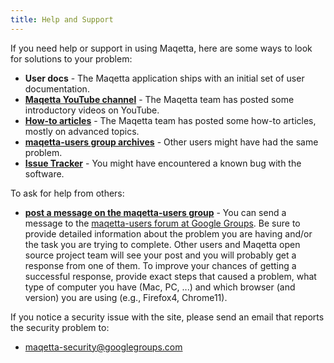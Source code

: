 ```yaml
---
title: Help and Support
---
```


If you need help or support in using Maqetta, here are some ways to look for solutions to your problem:

* **User docs** - The Maqetta application ships with an initial set of user documentation.
* [**Maqetta YouTube channel**](http://www.youtube.com/user/Maqetta/) - The Maqetta team has posted some introductory videos on YouTube.
* [**How-to articles**](https://www.ibm.com/search/csass/search/?sn=dw&amp;en=utf&amp;hpp=20&amp;dws=dw&amp;q=maqetta&amp;Search=Search) - The Maqetta team has posted some how-to articles, mostly on advanced topics.
* [**maqetta-users group archives**](http://groups.google.com/group/maqetta-users) - Other users might have had the same problem.
* [**Issue Tracker**](https://github.com/maqetta/maqetta/issues) - You might have encountered a known bug with the software.

To ask for help from others:

* [**post a message on the maqetta-users group**](http://groups.google.com/group/maqetta-users) - You can send a message to the [maqetta-users forum at Google Groups](http://groups.google.com/group/maqetta-users). Be sure to provide detailed information about the problem you are having and/or the task you are trying to complete. Other users and Maqetta open source project team will see your post and you will probably get a response from one of them. To improve your chances of getting a successful response, provide exact steps that caused a problem, what type of computer you have (Mac, PC, ...) and which browser (and version) you are using (e.g., Firefox4, Chrome11).

If you notice a security issue with the site, please send an email that reports the security problem to:

* [maqetta-security@googlegroups.com](mailto:maqetta-security@googlegroups.com)